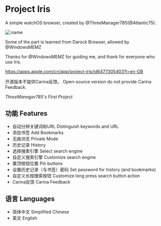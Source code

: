 # Project Iris
A simple watchOS browser, created by @ThreeManager785(@Atlantic75).

![:name](https://count.getloli.com/get/@Garden785-Iris?theme=rule34)

Some of the part is learned from Darock Browser, allowed by @WindowsMEMZ 

Thanks for @WindowsMEMZ for guiding me, and thank for everyone who use Iris.

https://apps.apple.com/cn/app/project-iris/id6477305403?l=en-GB

开源版本不提供Carina反馈。
Open-source version do not provide Carina Feedback.

*ThreeManager785's First Project*

## 功能 Features
- 自动分辨关键词和URL       Distinguish keywords and URL
- 添加书签                 Add Bookmarks
- 无痕浏览                 Private Mode
- 历史记录                 History
- 选择搜索引擎              Select search engine
- 自定义搜索引擎            Customize search engine
- 置顶按钮位置              Pin buttons
- 设置历史记录（与书签）密码  Set password for history (and bookmarks)
- 自定义长按搜索按钮         Customize long press search button action
- Carina反馈               Carina Feedback

## 语言 Languages
- 简体中文 Simplified Chinese
- 英文 English
